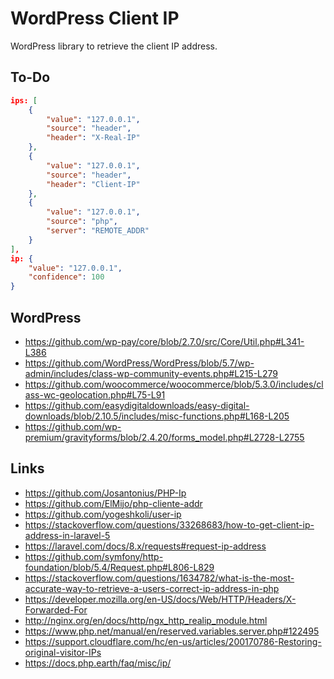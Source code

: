 # WordPress Client IP

WordPress library to retrieve the client IP address.

## To-Do

```json
ips: [
	{
		"value": "127.0.0.1",
		"source": "header",
		"header": "X-Real-IP"
	},
	{
		"value": "127.0.0.1",
		"source": "header",
		"header": "Client-IP"
	},
	{
		"value": "127.0.0.1",
		"source": "php",
		"server": "REMOTE_ADDR"
	}
],
ip: {
	"value": "127.0.0.1",
	"confidence": 100
}
```

## WordPress

- https://github.com/wp-pay/core/blob/2.7.0/src/Core/Util.php#L341-L386
- https://github.com/WordPress/WordPress/blob/5.7/wp-admin/includes/class-wp-community-events.php#L215-L279
- https://github.com/woocommerce/woocommerce/blob/5.3.0/includes/class-wc-geolocation.php#L75-L91
- https://github.com/easydigitaldownloads/easy-digital-downloads/blob/2.10.5/includes/misc-functions.php#L168-L205
- https://github.com/wp-premium/gravityforms/blob/2.4.20/forms_model.php#L2728-L2755

## Links

- https://github.com/Josantonius/PHP-Ip
- https://github.com/ElMijo/php-cliente-addr
- https://github.com/yogeshkoli/user-ip
- https://stackoverflow.com/questions/33268683/how-to-get-client-ip-address-in-laravel-5
- https://laravel.com/docs/8.x/requests#request-ip-address
- https://github.com/symfony/http-foundation/blob/5.4/Request.php#L806-L829
- https://stackoverflow.com/questions/1634782/what-is-the-most-accurate-way-to-retrieve-a-users-correct-ip-address-in-php
- https://developer.mozilla.org/en-US/docs/Web/HTTP/Headers/X-Forwarded-For
- http://nginx.org/en/docs/http/ngx_http_realip_module.html
- https://www.php.net/manual/en/reserved.variables.server.php#122495
- https://support.cloudflare.com/hc/en-us/articles/200170786-Restoring-original-visitor-IPs
- https://docs.php.earth/faq/misc/ip/
